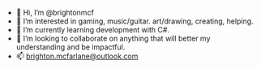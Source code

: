 - 👋 Hi, I’m @brightonmcf
- 👀 I’m interested in gaming, music/guitar. art/drawing, creating, helping.
- 🌱 I’m currently learning development with C#.
- 💞️ I’m looking to collaborate on anything that will better my understanding and be impactful.
- 📫 brighton.mcfarlane@outlook.com

<!---
brightonmcf/brightonmcf is a ✨ special ✨ repository because its `README.md` (this file) appears on your GitHub profile.
You can click the Preview link to take a look at your changes.
--->
